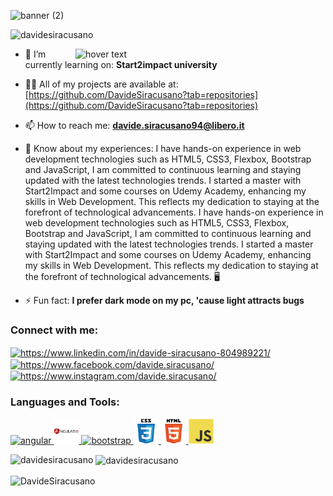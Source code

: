 ![banner (2)](https://github.com/DavideSiracusano/DavideSiracusano/assets/152174921/7512ab3b-9fcb-4e34-a02c-82f376b246e1)
<p align="left"> <img src="https://komarev.com/ghpvc/?username=davidesiracusano&label=Profile%20views&color=0e75b6&style=flat" alt="davidesiracusano" /> </p>
<img align="right" width="400" src="https://www.milleworld.com/wp-content/uploads/2023/04/lofi-boy.jpg" width="350" title="hover text">

- 🔭 I’m currently learning on: **Start2impact university**

- 👨‍💻 All of my projects are available at: [https://github.com/DavideSiracusano?tab=repositories](https://github.com/DavideSiracusano?tab=repositories)

- 📫 How to reach me: **davide.siracusano94@libero.it**

- 📄 Know about my experiences: I have hands-on experience in web development technologies such as HTML5, CSS3, Flexbox, Bootstrap and JavaScript, I am committed to continuous learning and staying updated with the latest technologies trends. I started a master with Start2Impact and some courses on Udemy Academy, enhancing my skills in Web Development. This reflects my dedication to staying at the forefront of technological advancements. I have hands-on experience in web development technologies such as HTML5, CSS3, Flexbox, Bootstrap and JavaScript, I am committed to continuous learning and staying updated with the latest technologies trends. I started a master with Start2Impact and some courses on Udemy Academy, enhancing my skills in Web Development. This reflects my dedication to staying at the forefront of technological advancements. 🖥️

- ⚡ Fun fact: **I prefer dark mode on my pc, 'cause light attracts bugs**

<h3 align="left">Connect with me:</h3>
<p align="left">
<a href="https://www.linkedin.com/in/davide-siracusano-804989221/" target="_blank"><img align="center" src="https://raw.githubusercontent.com/rahuldkjain/github-profile-readme-generator/master/src/images/icons/Social/linked-in-alt.svg" alt="https://www.linkedin.com/in/davide-siracusano-804989221/"height="30" width="40" /></a>
<a href="https://www.facebook.com/davide.siracusano/" target="_blank"><img align="center" src="https://raw.githubusercontent.com/rahuldkjain/github-profile-readme-generator/master/src/images/icons/Social/facebook.svg" alt="https://www.facebook.com/davide.siracusano/" height="30" width="40" /></a>
<a href="https://www.instagram.com/davide.siracusano/" target="_blank"><img align="center" src="https://raw.githubusercontent.com/rahuldkjain/github-profile-readme-generator/master/src/images/icons/Social/instagram.svg" alt="https://www.instagram.com/davide.siracusano/" height="30" width="40" /></a>
</p>

<h3 align="left">Languages and Tools:</h3>
<p align="left"> <a href="https://angular.io" target="_blank" rel="noreferrer"> <img src="https://angular.io/assets/images/logos/angular/angular.svg" alt="angular" width="40" height="40"/> </a> <a href="https://angular.io" target="_blank" rel="noreferrer"> <img src="https://raw.githubusercontent.com/devicons/devicon/master/icons/angularjs/angularjs-original-wordmark.svg" alt="angularjs" width="40" height="40"/> </a> <a href="https://getbootstrap.com" target="_blank" rel="noreferrer"> <img src="[https://raw.githubusercontent.com/devicons/devicon/master/icons/bootstrap/bootstrap-plain-wordmark.svg(https://getbootstrap.com/docs/5.3/assets/brand/bootstrap-logo-shadow.png)](https://getbootstrap.com/docs/5.3/assets/brand/bootstrap-logo-shadow.png)" alt="bootstrap" width="40" height="40"/> </a> <a href="https://www.w3schools.com/css/" target="_blank" rel="noreferrer"> <img src="https://raw.githubusercontent.com/devicons/devicon/master/icons/css3/css3-original-wordmark.svg" alt="css3" width="40" height="40"/> </a> <a href="https://www.w3.org/html/" target="_blank" rel="noreferrer"> <img src="https://raw.githubusercontent.com/devicons/devicon/master/icons/html5/html5-original-wordmark.svg" alt="html5" width="40" height="40"/> </a> <a href="https://developer.mozilla.org/en-US/docs/Web/JavaScript" target="_blank" rel="noreferrer"> <img src="https://raw.githubusercontent.com/devicons/devicon/master/icons/javascript/javascript-original.svg" alt="javascript" width="40" height="40"/> </a> </p>

<p><img align="left" src="https://github-readme-stats.vercel.app/api/top-langs?username=davidesiracusano&show_icons=true&locale=en&layout=compact" alt="davidesiracusano" /></p>

<p>&nbsp;<img align="center" src="https://github-readme-stats.vercel.app/api?username=davidesiracusano&show_icons=true&locale=en" alt="davidesiracusano" /></p>

<p><img align="center" src="https://github-readme-streak-stats.herokuapp.com/?user=DavideSiracusano&" alt="DavideSiracusano" /></p>
